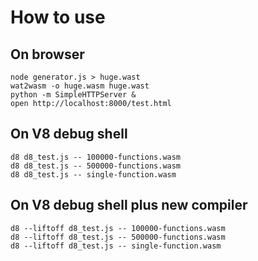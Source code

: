 # How to use

## On browser

```
node generator.js > huge.wast
wat2wasm -o huge.wasm huge.wast
python -m SimpleHTTPServer &
open http://localhost:8000/test.html
```

## On V8 debug shell

```
d8 d8_test.js -- 100000-functions.wasm
d8 d8_test.js -- 500000-functions.wasm
d8 d8_test.js -- single-function.wasm
```

## On V8 debug shell plus new compiler

```
d8 --liftoff d8_test.js -- 100000-functions.wasm
d8 --liftoff d8_test.js -- 500000-functions.wasm
d8 --liftoff d8_test.js -- single-function.wasm
```
